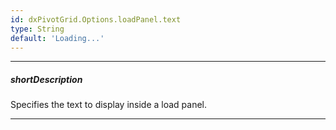 ```yaml
---
id: dxPivotGrid.Options.loadPanel.text
type: String
default: 'Loading...'
---
```

---
##### shortDescription
Specifies the text to display inside a load panel.

---
